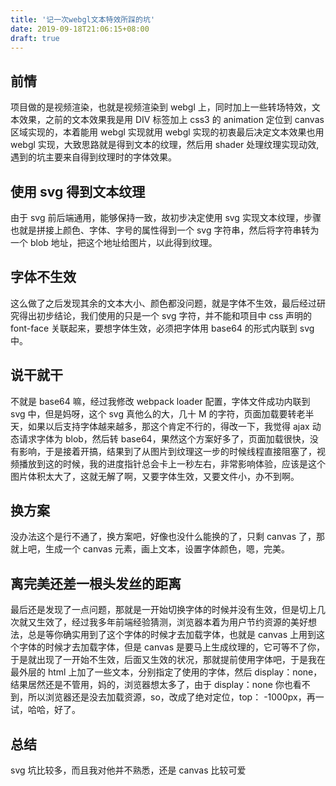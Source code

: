 ```yaml
---
title: '记一次webgl文本特效所踩的坑'
date: 2019-09-18T21:06:15+08:00
draft: true
---
```


## 前情

项目做的是视频渲染，也就是视频渲染到 webgl 上，同时加上一些转场特效，文本效果，之前的文本效果我是用 DIV 标签加上 css3 的 animation 定位到 canvas 区域实现的，本着能用 webgl 实现就用 webgl 实现的初衷最后决定文本效果也用 webgl 实现，大致思路就是得到文本的纹理，然后用 shader 处理纹理实现动效,遇到的坑主要来自得到纹理时的字体效果。

## 使用 svg 得到文本纹理

由于 svg 前后端通用，能够保持一致，故初步决定使用 svg 实现文本纹理，步骤也就是拼接上颜色、字体、字号的属性得到一个 svg 字符串，然后将字符串转为一个 blob 地址，把这个地址给图片，以此得到纹理。

## 字体不生效

这么做了之后发现其余的文本大小、颜色都没问题，就是字体不生效，最后经过研究得出初步结论，我们使用的只是一个 svg 字符，并不能和项目中 css 声明的 font-face 关联起来，要想字体生效，必须把字体用 base64 的形式内联到 svg 中。

## 说干就干

不就是 base64 嘛，经过我修改 webpack loader 配置，字体文件成功内联到 svg 中，但是妈呀，这个 svg 真他么的大，几十 M 的字符，页面加载要转老半天，如果以后支持字体越来越多，那这个肯定不行的，得改一下，我觉得 ajax 动态请求字体为 blob，然后转 base64，果然这个方案好多了，页面加载很快，没有影响，于是接着开搞，结果到了从图片到纹理这一步的时候线程直接阻塞了，视频播放到这的时候，我的进度指针总会卡上一秒左右，非常影响体验，应该是这个图片体积太大了，这就无解了啊，又要字体生效，又要文件小，办不到啊。

## 换方案

没办法这个是行不通了，换方案吧，好像也没什么能换的了，只剩 canvas 了，那就上吧，生成一个 canvas 元素，画上文本，设置字体颜色，嗯，完美。

## 离完美还差一根头发丝的距离

最后还是发现了一点问题，那就是一开始切换字体的时候并没有生效，但是切上几次就又生效了，经过我多年前端经验猜测，浏览器本着为用户节约资源的美好想法，总是等你确实用到了这个字体的时候才去加载字体，也就是 canvas 上用到这个字体的时候才去加载字体，但是 canvas 是要马上生成纹理的，它可等不了你，于是就出现了一开始不生效，后面又生效的状况，那就提前使用字体吧，于是我在最外层的 html 上加了一些文本，分别指定了使用的字体，然后 display：none，结果居然还是不管用，妈的，浏览器想太多了，由于 display：none 你也看不到，所以浏览器还是没去加载资源，so，改成了绝对定位，top： -1000px，再一试，哈哈，好了。

## 总结

svg 坑比较多，而且我对他并不熟悉，还是 canvas 比较可爱
